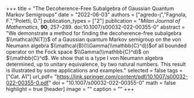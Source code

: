 +++
title = "The Decoherence-Free Subalgebra of Gaussian Quantum Markov Semigroups"
date = "2022-06-03"
authors = ["agredo-j","Fagnola, F.","Poletti, D."]
publication_types = ["2"]
publication = "*Milan Journal of Mathematics*, **90**, 257–289. doi:10.1007/s00032-022-00355-0"
abstract = "We demonstrate a method for finding the decoherence-free subalgebra $\\mathcal{N(T)}$ of a Gaussian quantum Markov semigroup on the von Neumann algebra $\\mathcal{B}(\\Gamma(\\mathbb{C}^d))$of all bounded operator on the Fock space $\\Gamma(\\mathbb{C}^d)$ on $\\mathbb{C}^d$. We show that is a type I von Neumann algebra determined, up to unitary equivalence, by two natural numbers. This result is illustrated by some applications and examples."
selected = false
tags = ["Cat. A1"]
url_pdf= "https://link.springer.com/content/pdf/10.1007/s00032-022-00355-0.pdf"
doi = "10.1007/s00032-022-00355-0"
math = false
highlight = true
[header]
image = ""
caption = ""
+++
